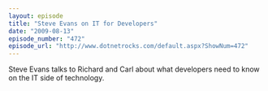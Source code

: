 ```yaml
---
layout: episode
title: "Steve Evans on IT for Developers"
date: "2009-08-13"
episode_number: "472"
episode_url: "http://www.dotnetrocks.com/default.aspx?ShowNum=472"
---
```


Steve Evans talks to Richard and Carl about what developers need to know on the IT side of technology.
